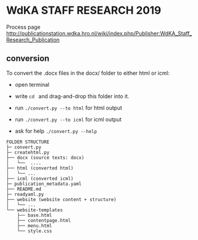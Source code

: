 # WdKA STAFF RESEARCH 2019

Process page <http://publicationstation.wdka.hro.nl/wiki/index.php/Publisher:WdKA_Staff_Research_Publication>

## conversion
To convert the .docx files in the docx/ folder to either html or icml:

* open terminal
* write `cd ` and drag-and-drop this folder into it.

* run `./convert.py --to html` for html output
* run `./convert.py --to icml` for icml output

* ask for help `./convert.py --help`


```
FOLDER STRUCTURE
├─ convert.py
├─ createhtml.py
├── docx (source texts: docx)
│   └──  ....
├── html (converted html)
│   └── ...
├── icml (converted icml)
├─ publication_metadata.yaml
├── README.md
├─ readyaml.py
├── website (website content + structure)
│   └── ...
└── website-templates
    ├── base.html
    ├── contentpage.html
    ├── menu.html
    └── style.css
```
